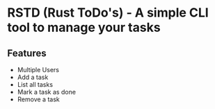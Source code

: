 # RSTD (Rust ToDo's) - A simple CLI tool to manage your tasks

## Features

- Multiple Users
- Add a task
- List all tasks
- Mark a task as done
- Remove a task